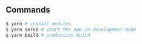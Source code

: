 ## Commands

```bash
$ yarn # install modules
$ yarn serve # start the app in development mode
$ yarn build # production build

